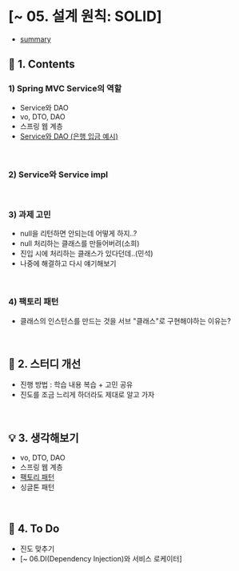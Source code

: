 # [~ 05. 설계 원칙: SOLID]
- [summary](https://github.com/dheldh77/groupstudy_samsung_mechatronics_RnD/blob/master/oop_design_patterns/2022_02_22/summary.md)

## :green_book: 1. Contents
### 1) Spring MVC Service의 역할
- Service와 DAO
- vo, DTO, DAO
- 스프링 웹 계층
- [Service와 DAO (은행 입금 예시)](https://www.kurien.net/post/view/24)
<br/>

### 2) Service와 Service impl
<br/>

### 3) 과제 고민
- null을 리턴하면 안되는데 어떻게 하지..?
- null 처리하는 클래스를 만들어버려(소희)
- 진입 시에 처리하는 클래스가 있다던데..(민석)
- 나중에 해결하고 다시 얘기해보기
<br/>

### 4) 팩토리 패턴
- 클래스의 인스턴스를 만드는 것을 서브 "클래스"로 구현해야하는 이유는?
<br/>

## :mag_right: 2. 스터디 개선
- 진행 방법 : 학습 내용 복습 + 고민 공유
- 진도를 조금 느리게 하더라도 제대로 알고 가자
<br/>

## :bulb: 3. 생각해보기
- vo, DTO, DAO
- 스프링 웹 계층
- [팩토리 패턴](https://github.com/dheldh77/groupstudy_samsung_mechatronics_RnD/blob/master/oop_design_patterns/2022_02_22/FactoryPattern.md)
- 싱글톤 패턴
<br/>

## :pencil: 4. To Do
- 진도 맞추기
- [~ 06.DI(Dependency Injection)와 서비스 로케이터]

